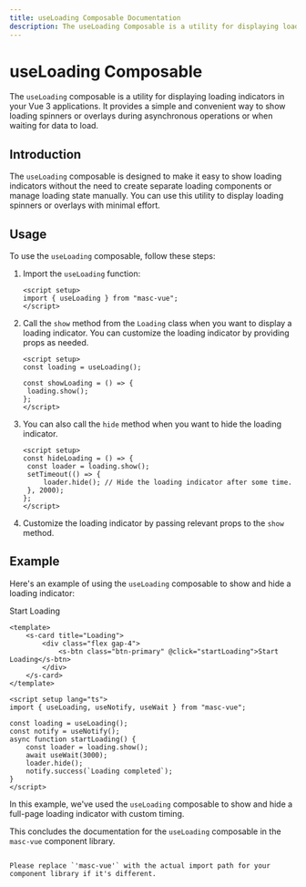 ```yaml
---
title: useLoading Composable Documentation
description: The useLoading Composable is a utility for displaying loading indicators. It provides a simple and convenient way to show loading spinners or overlays during asynchronous operations or when waiting for data to load.
---
```


# useLoading Composable

The `useLoading` composable is a utility for displaying loading indicators in your Vue 3 applications. It provides a simple and convenient way to show loading spinners or overlays during asynchronous operations or when waiting for data to load.

## Introduction

The `useLoading` composable is designed to make it easy to show loading indicators without the need to create separate loading components or manage loading state manually. You can use this utility to display loading spinners or overlays with minimal effort.

## Usage

To use the `useLoading` composable, follow these steps:

1. Import the `useLoading` function:

   ```vue
   <script setup>
   import { useLoading } from "masc-vue";
   </script>
   ```

2. Call the `show` method from the `Loading` class when you want to display a loading indicator. You can customize the loading indicator by providing props as needed.

   ```vue
   <script setup>
   const loading = useLoading();

   const showLoading = () => {
   	loading.show();
   };
   </script>
   ```

3. You can also call the `hide` method when you want to hide the loading indicator.

   ```vue
   <script setup>
   const hideLoading = () => {
   	const loader = loading.show();
   	setTimeout(() => {
   		loader.hide(); // Hide the loading indicator after some time.
   	}, 2000);
   };
   </script>
   ```

4. Customize the loading indicator by passing relevant props to the `show` method.

## Example

Here's an example of using the `useLoading` composable to show and hide a loading indicator:

<s-comp>
  <s-card title="Loading">
    <div class="flex gap-4">
      <s-btn class="btn-primary" @click="startLoading">Start Loading</s-btn>
    </div>
  </s-card>
</s-comp>

<script setup >
import { useLoading, useNotify, useWait } from "masc-vue";

const loading = useLoading();
const notify = useNotify();
async function startLoading() {
  const loader = loading.show();
  await useWait(3000);
  loader.hide();
  notify.success(`Loading completed`);
} 
</script>

```vue
<template>
	<s-card title="Loading">
		<div class="flex gap-4">
			<s-btn class="btn-primary" @click="startLoading">Start Loading</s-btn>
		</div>
	</s-card>
</template>

<script setup lang="ts">
import { useLoading, useNotify, useWait } from "masc-vue";

const loading = useLoading();
const notify = useNotify();
async function startLoading() {
	const loader = loading.show();
	await useWait(3000);
	loader.hide();
	notify.success(`Loading completed`);
}
</script>
```

In this example, we've used the `useLoading` composable to show and hide a full-page loading indicator with custom timing.

This concludes the documentation for the `useLoading` composable in the `masc-vue` component library.

```

Please replace `'masc-vue'` with the actual import path for your component library if it's different.

```

```

```

```

```

```

```
